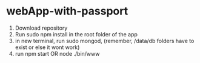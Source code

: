 # webApp-with-passport

1) Download repository  <br>
2) Run sudo npm install in the root folder of the app <br> 
3) in new terminal, run sudo mongod, (remember, /data/db folders have to exist or else it wont work) <br>
4) run    npm start    OR   node ./bin/www
